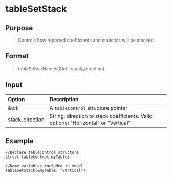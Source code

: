 # tableSetStack

## Purpose
> Controls how reported coefficients and statistics will be stacked.

## Format
> tableSetVarNames(&tctl, stack_direction)

## Input
| Option | Description |
|:------- |:------- |
|&tctl  | A `tableControl` structure pointer |
|stack_direction | String, direction to stack coefficients. Valid options: "Horizontal" or "Vertical" |

## Example
```
//Declare tableControl structure
struct tableControl myTable;

//Name variables included in model
tableSetStack(&myTable, "Vertical");
```
